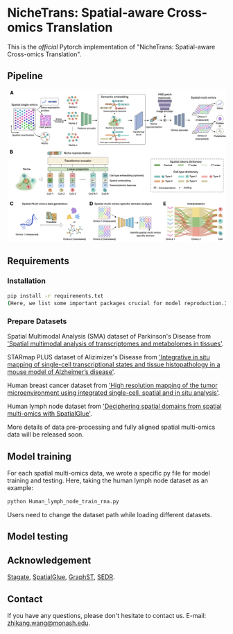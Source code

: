 # NicheTrans: Spatial-aware Cross-omics Translation
This is the *official* Pytorch implementation of "NicheTrans: Spatial-aware Cross-omics Translation". 

## Pipeline
![framework](overall.png)

## Requirements
### Installation
```bash
pip install -r requirements.txt
(Here, we list some important packages crucial for model reproduction.）
```

### Prepare Datasets
Spatial Multimodal Analysis (SMA) dataset of Parkinson's Disease from ['Spatial multimodal analysis of transcriptomes and metabolomes in tissues'](https://www.nature.com/articles/s41587-023-01937-y). 

STARmap PLUS dataset of Alizimizer's Disease from ['Integrative in situ mapping of single-cell transcriptional states and tissue histopathology in a mouse model of Alzheimer’s disease'](https://www.nature.com/articles/s41593-022-01251-x).

Human breast cancer dataset from ['High resolution mapping of the tumor microenvironment using integrated single-cell, spatial and in situ analysis'](https://www.nature.com/articles/s41467-023-43458-x). 

Human lymph node dataset from ['Deciphering spatial domains from spatial multi-omics with SpatialGlue'](https://www.nature.com/articles/s41592-024-02316-4).

More details of data pre-processing and fully aligned spatial multi-omics data will be released soon. 

## Model training
For each spatial multi-omics data, we wrote a specific py file for model training and testing. 
Here, taking the human lymph node dataset as an example:
```bash
python Human_lymph_node_train_rna.py 
```
Users need to change the dataset path while loading different datasets. 

## Model testing


## Acknowledgement
[Stagate](https://stagate.readthedocs.io/en/latest/index.html#), [SpatialGlue](https://spatialglue-tutorials.readthedocs.io/en/latest/index.html), [GraphST](https://deepst-tutorials.readthedocs.io/en/latest/#), [SEDR](https://sedr.readthedocs.io/en/latest/index.html).

## Contact
If you have any questions, please don't hesitate to contact us. E-mail: [zhikang.wang@monash.edu](mailto:zhikang.wang@monash.edu).
